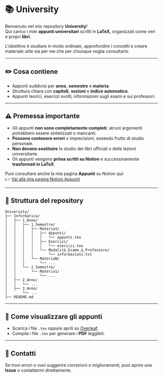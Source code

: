 # 📚 University

Benvenuto nel mio repository **University**!  
Qui carico i miei **appunti universitari** scritti in **LaTeX**, organizzati come veri e propri **libri**.

L'obiettivo è studiare in modo ordinato, approfondire i concetti e creare materiale utile sia per me che per chiunque voglia consultarlo.

---

## ✏️ Cosa contiene
- Appunti suddivisi per **anno**, **semestre** e **materia**.
- Struttura chiara con **capitoli**, **sezioni** e **indice automatico**.
- Appunti teorici, esercizi svolti, informazioni sugli esami e sui professori.

---

## ⚠️ Premessa importante

- Gli appunti **non sono completamente completi**: alcuni argomenti potrebbero essere sintetizzati o mancanti.
- **Possono contenere errori** o imprecisioni, essendo frutto di studio personale.
- **Non devono sostituire** lo studio dei libri ufficiali o delle lezioni universitarie.
- Gli appunti vengono **prima scritti su Notion** e successivamente **trasformati in LaTeX**.

Puoi consultare anche la mia pagina **Appunti** su Notion qui:  
👉 [Vai alla mia pagina Notion Appunti](https://giuliocasella.notion.site/appuntiuni?v=4e785293323c4ae4b11cca46b5c8c541)

---

## 📂 Struttura del repository

```
University/
├── Informatica/
│   ├── 1_Anno/
│   │   ├── 1_Semestre/
│   │   │   ├── Materia1/
│   │   │   │   ├── Appunti/
│   │   │   │   │   └── appunti.tex
│   │   │   │   ├── Esercizi/
│   │   │   │   │   └── esercizi.tex
│   │   │   │   └── Modalità_Esame_&_Professore/
│   │   │   │       └── informazioni.txt
│   │   │   └── MateriaN/
│   │   │       └── ...
│   │   └── 2_Semestre/
│   │       └── Materia1/
│   │           └── ...
│   ├── 2_Anno/
│   │   └── ...
│   ├── 3_Anno/
│       └── ...
├── README.md
```

---

## 🚀 Come visualizzare gli appunti

- Scarica i file `.tex` oppure aprili su [Overleaf](https://overleaf.com).
- Compila i file `.tex` per generare i **PDF** leggibili.

---

## 📩 Contatti

Se trovi errori o vuoi suggerire correzioni o miglioramenti, puoi aprire una **Issue** o contattarmi direttamente.
